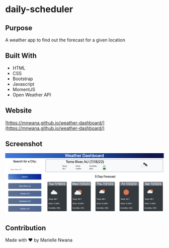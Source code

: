 # daily-scheduler

## Purpose
A weather app to find out the forecast for a given location

## Built With
* HTML
* CSS
* Bootstrap
* Javascript
* MomentJS
* Open Weather API

## Website
[https://mnwana.github.io/weather-dashboard/](https://mnwana.github.io/weather-dashboard/)

## Screenshot
![Image of scheduler](./assets/images/screenshot.png "Weather Dashboard")


## Contribution
Made with ❤️ by Marielle Nwana